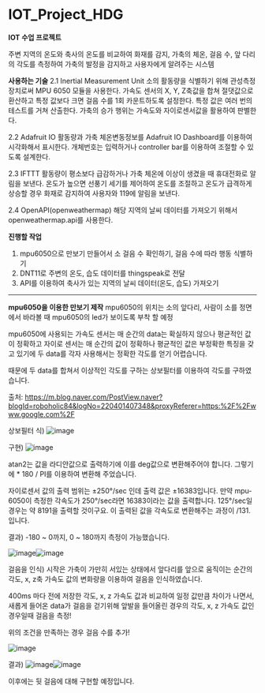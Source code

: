 # IOT_Project_HDG
**IOT 수업 프로젝트**

주변 지역의 온도와 축사의 온도를 비교하여 화재를 감지, 가축의 체온, 걸음 수, 앞 다리의 각도를 측정하여 가축의 발정을 감지하고 사용자에게 알려주는 시스템


**사용하는 기술**
2.1 Inertial Measurement Unit
소의 활동량을 식별하기 위해 관성측정 장치로써 MPU 6050 모듈을 사용한다. 가속도 센서의 X, Y, Z축값을 합쳐 절댓값으로 환산하고 특정 값보다 크면 걸음 수를 1회 카운트하도록 설정한다. 특정 값은 여러 번의 테스트를 거쳐 산출한다. 가축의 승가 행위는 가속도와 자이로센서값을 활용하여 판별한다.

  2.2 Adafruit IO
활동량과 가축 체온변동정보를 Adafruit IO Dashboard를 이용하여 시각화해서 표시한다. 
개체번호는 입력하거나 controller bar를 이용하여 조절할 수 있도록 설계한다.

  2.3 IFTTT
활동량이 평소보다 급감하거나 가축 체온에 이상이 생겼을 때 휴대전화로 알림을 보낸다.
온도가 높으면 선풍기 세기를 제어하여 온도를 조절하고 온도가 급격하게 상승할 경우 화재로 감지하여 사용자와 119에 알림을 보낸다. 

  2.4 OpenAPI(openweathermap)
해당 지역의 날씨 데이터를 가져오기 위해서 openweathermap.api를 사용한다.


**진행할 작업**
1. mpu6050으로 만보기 만들어서 소 걸음 수 확인하기, 걸음 수에 따라 행동 식별하기
2. DNT11로 주변의 온도, 습도 데이터를 thingspeak로 전달
3. API를 이용하여 축사가 있는 지역의 날씨 데이터(온도, 습도) 가져오기

----------------
**mpu6050을 이용한 만보기 제작**
mpu6050의 위치는 소의 앞다리, 사람이 소를 정면에서 바라볼 때 mpu6050의 led가 보이도록 부착 할 예정 

mpu6050에 사용되는 가속도 센서는 매 순간의 data는 확실하지 않으나 평균적인 값이 정확하고
자이로 센서는 매 순간의 값이 정확하나 평균적인 값은 부정확한 특징을 갖고 있기에
두 data를 각자 사용해서는 정확한 각도를 얻기 어렵습니다. 

때문에 두 data를 합쳐서 이상적인 각도를 구하는 상보필터를 이용하여 각도를 구하였습니다.

출처: https://m.blog.naver.com/PostView.naver?blogId=roboholic84&logNo=220401407348&proxyReferer=https:%2F%2Fwww.google.com%2F

상보필터 식) ![image](https://user-images.githubusercontent.com/59642490/119835059-744b4e00-bf3b-11eb-97a2-0b5048709244.png)

구현)
![image](https://user-images.githubusercontent.com/59642490/119836006-54685a00-bf3c-11eb-85a5-72697db9edd8.png)

atan2는 값을 라디안값으로 출력하기에 이를 deg값으로 변환해주어야 합니다. 그렇기에 * 180 / PI를 이용하여 변환해 주었습니다.

자이로센서 값의 출력 범위는 ±250°/sec 인데 출력 값은 ±16383입니다. 만약 mpu-6050이 측정한 각속도가 250°/sec라면 16383이라는 값을 출력합니다.
125°/sec일 경우는 약 8191을 출력할 것이구요. 이 출력된 값을 각속도로 변환해주는 과정이 /131.입니다.


결과)
-180 ~ 0까지, 0 ~ 180까지 측정이 가능했습니다.

![image](https://user-images.githubusercontent.com/59642490/119837534-a52c8280-bf3d-11eb-8774-7d5134a78b0e.png)![image](https://user-images.githubusercontent.com/59642490/119837629-bd9c9d00-bf3d-11eb-85c4-aa83caee95f6.png)

걸음을 인식)
시작은 가축이 가만히 서있는 상태에서 앞다리를 앞으로 움직이는 순간의 각도, x, z축 가속도 값의 변화량을 이용하여 걸음을 인식하였습니다.

400ms 마다 전에 저장한 각도, x, z 가속도 값과 비교하여 일정 값만큼 차이가 나면서, 새롭게 들어온 data가 걸음을 걷기위해 앞발을 들어올린 경우의 각도, x, z 가속도 값인 경우일때 걸음을 측정!

위의 조건을 만족하는 경우 걸음 수를 추가!

![image](https://user-images.githubusercontent.com/59642490/119852916-b039df80-bf4a-11eb-9548-f4f7b3aff258.png)



결과)
![image](https://user-images.githubusercontent.com/59642490/119852652-72d55200-bf4a-11eb-9383-b2eff2a0af1e.png)![image](https://user-images.githubusercontent.com/59642490/119852791-91d3e400-bf4a-11eb-95c4-e35e0c14caa6.png)


이후에는 뒷 걸음에 대해 구현할 예정입니다.
